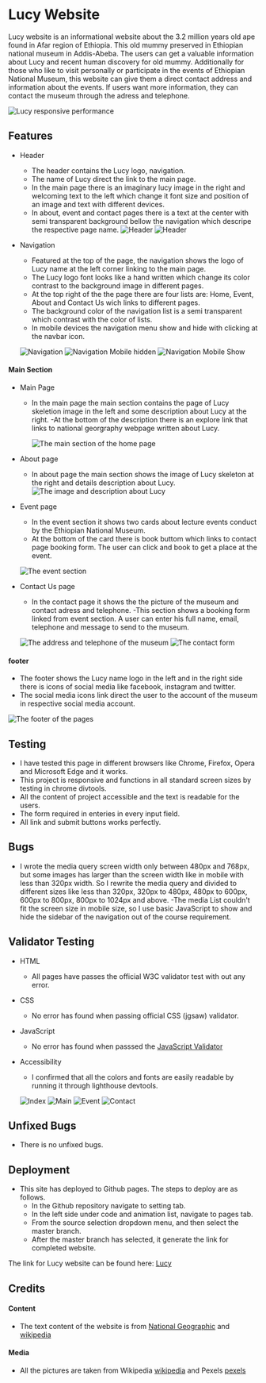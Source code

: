 # Lucy Website

Lucy website is an informational website about the 3.2 million years old ape found in Afar region of Ethiopia. This old mummy preserved in Ethiopian national museum in Addis-Abeba. 
The users can get a valuable information about Lucy and recent human discovery for old mummy. Additionally for those who like to visit personally or participate in the events of Ethiopian National Museum, this website can give them a direct contact address and information about the events. If users want more information, they can contact the museum through the adress and telephone.

![Lucy responsive performance](https://github.com/HabenMebrahtom/codeinstitute_lucy_project_01/blob/main/designs/Screenshot%20.png)

## Features 

* Header 

  - The header contains the Lucy logo, navigation.
  - The name of Lucy direct the link to the main page.
  - In the main page there is an imaginary lucy image in the right and welcoming text to the left which change it font size and position of an image and text with different devices.
  - In about, event and contact pages there is a text at the center with semi transparent background bellow the navigation which descripe the respective page name.
  ![Header](https://github.com/HabenMebrahtom/codeinstitute_lucy_project_01/blob/main/designs/header.png)
   ![Header](https://github.com/HabenMebrahtom/codeinstitute_lucy_project_01/blob/main/designs/events-header.png)

* Navigation 

  - Featured at the top of the page, the navigation shows the logo of Lucy name at the left corner linking to the main page. 
  - The Lucy logo font looks like a hand written which change its color contrast to the background image in different pages. 
  - At the top right of the the page there are four lists are: Home, Event, About and Contact Us wich links to different pages.
  - The background color of the navigation list is a semi transparent which contrast with the color of lists.
  - In mobile devices the navigation menu show and hide with clicking at the navbar icon.

   ![Navigation](https://github.com/HabenMebrahtom/codeinstitute_lucy_project_01/blob/main/designs/navigation.png) 
   ![Navigation Mobile hidden](https://github.com/HabenMebrahtom/codeinstitute_lucy_project_01/blob/main/designs/mobile-navigation.png) 
   ![Navigation Mobile Show](https://github.com/HabenMebrahtom/codeinstitute_lucy_project_01/blob/main/designs/mobile-nav-list.png) 


 
#### Main Section 

  * Main Page
    - In the main page the main section contains the page of Lucy skeletion image in the left and some description about Lucy at the right.
    -At the bottom of the description there is an explore link that links to national georgraphy webpage written about Lucy.

      ![The main section of the home page](https://github.com/HabenMebrahtom/codeinstitute_lucy_project_01/blob/main/designs/section.png) 
    
  * About page 
    - In about page the main section shows the image of Lucy skeleton at the right and details description about Lucy. 
      ![The image and description about Lucy](https://github.com/HabenMebrahtom/codeinstitute_lucy_project_01/blob/main/designs/about-section.png) 

  * Event page
    - In the event section it shows two cards about lecture events conduct by the Ethiopian National Museum. 
    - At the bottom of the card there is book buttom which links to contact page booking form. The user can click and book to get a place at the event.

    ![The event section](https://github.com/HabenMebrahtom/codeinstitute_lucy_project_01/blob/main/designs/events-card.png) 

  * Contact Us page 
    - In the contact page it shows the the picture of the museum and contact adress and telephone.
    -This section shows a booking form linked from event section. A user can enter his full name, email,  telephone and message to send to the museum.

     ![The address and telephone of the museum](https://github.com/HabenMebrahtom/codeinstitute_lucy_project_01/blob/main/designs/address.png) 
      ![The contact form](https://github.com/HabenMebrahtom/codeinstitute_lucy_project_01/blob/main/designs/form.png) 
   
#### footer 
  
  - The footer shows the Lucy name logo in the left and in the right side there is icons of social media like facebook, instagram and twitter.
  - The social media icons link direct the user to the account of the museum in respective social media account.

 ![The footer of the pages](https://github.com/HabenMebrahtom/codeinstitute_lucy_project_01/blob/main/designs/footer.png)

## Testing 
  - I have tested this page in different browsers like Chrome, Firefox, Opera and Microsoft Edge and it works.
  - This project is responsive and functions in all standard screen sizes by testing in chrome divtools.
  - All the content of project  accessible and the text is readable for the users. 
  - The form required in enteries in every input field. 
  - All link and submit buttons works perfectly.

## Bugs

- I wrote the media query screen width only between 480px and 768px, but some images has larger than the screen width like in mobile with less than 320px width. So I rewrite the media query and divided to different sizes like less than 320px, 320px to 480px, 480px to 600px, 600px to 800px, 800px to 1024px and above. 
-The media List couldn't fit the screen size in mobile size, so I use basic JavaScript to show and hide the sidebar of the navigation out of the course requirement.

## Validator Testing 
 
  * HTML
    - All pages have passes the official W3C validator test with out any error.

  * CSS 
    - No error has found when passing official CSS (jgsaw) validator.

  * JavaScript
    - No error has found when passsed the [JavaScript Validator](https://beautifytools.com/javascript-validator.php)

  * Accessibility 

    - I confirmed that all the colors and fonts are easily readable by running it through lighthouse devtools.
    
    ![Index](https://github.com/HabenMebrahtom/codeinstitute_lucy_project_01/blob/main/designs/index-seo.png)
    ![Main](https://github.com/HabenMebrahtom/codeinstitute_lucy_project_01/blob/main/designs/about-seo.png)
    ![Event](https://github.com/HabenMebrahtom/codeinstitute_lucy_project_01/blob/main/designs/event-seo.png)
    ![Contact](https://github.com/HabenMebrahtom/codeinstitute_lucy_project_01/blob/main/designs/contact-seo.png)


## Unfixed Bugs

  - There is no unfixed bugs.

## Deployment 
    
  * This site has deployed to Github pages. The steps to deploy are as follows.
    - In the Github repository navigate to setting tab.
    - In the left side under code and animation list, navigate to pages tab.
    - From the source selection dropdown menu, and then select the master branch. 
    - After the master branch has selected, it generate the link for completed website.
    
The link for Lucy website can be found here: [Lucy](https://habenmebrahtom.github.io/codeinstitute_lucy_project_01/)

## Credits
   
#### Content

   - The text content of the website is from [National Geographic](https://www.nationalgeographic.com/) and [wikipedia](https://www.wikipedia.org/) 

#### Media 

  - All the pictures are taken from Wikipedia [wikipedia](https://www.wikipedia.org/) and Pexels [pexels](https://www.pexels.com/)
  

